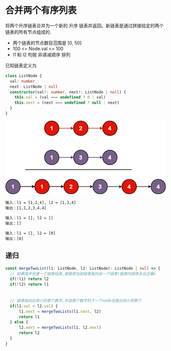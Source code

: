 # 合并两个有序列表

将两个升序链表合并为一个新的 升序 链表并返回。新链表是通过拼接给定的两个链表的所有节点组成的.

- 两个链表的节点数目范围是 [0, 50]
- 100 <= Node.val <= 100
- l1 和 l2 均按 非递减顺序 排列

已知链表定义为
```typescript
class ListNode {
  val: number
  next: ListNode | null
  constructor(val?: number, next?: ListNode | null) {
    this.val = (val === undefined ? 0 : val)
    this.next = (next === undefined ? null : next)
  }
}
```

![image](merge_ex1.jpg)
```
输入：l1 = [1,2,4], l2 = [1,3,4]
输出：[1,1,2,3,4,4]
```

```
输入：l1 = [], l2 = []
输出：[]
```

```
输入：l1 = [], l2 = [0]
输出：[0]
```


## 递归
```typescript
const mergeTwoList(l1: ListNode, l2: ListNode): ListNode | null => {
  // 如果其中任意一个链表结束,直接把当前链表指向另一个链表(链表内顺序永远正确)
  if(!l1) return l2
  if(!l2) return l1 
  

  // 链表指向比较小的那个数字,并且那个数字的下一个node也是比较小的那个
  if(l1.val < l2.val) {
      l1.next = mergeTwoLists(l1.next, l2)
      return l1
  } else {
      l2.next = mergeTwoLists(l1, l2.next)
      return l2
  }
}
 
```
